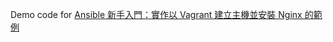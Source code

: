 Demo code for <a href="https://inbound.technology/ansible-%e6%96%b0%e6%89%8b%e5%85%a5%e9%96%80%ef%bc%9a%e5%af%a6%e4%bd%9c%e4%bb%a5-vagrant-%e5%bb%ba%e7%ab%8b%e4%b8%bb%e6%a9%9f%e4%b8%a6%e5%ae%89%e8%a3%9d-nginx-%e7%9a%84%e7%af%84%e4%be%8b/">Ansible 新手入門：實作以 Vagrant 建立主機並安裝 Nginx 的範例</a>
